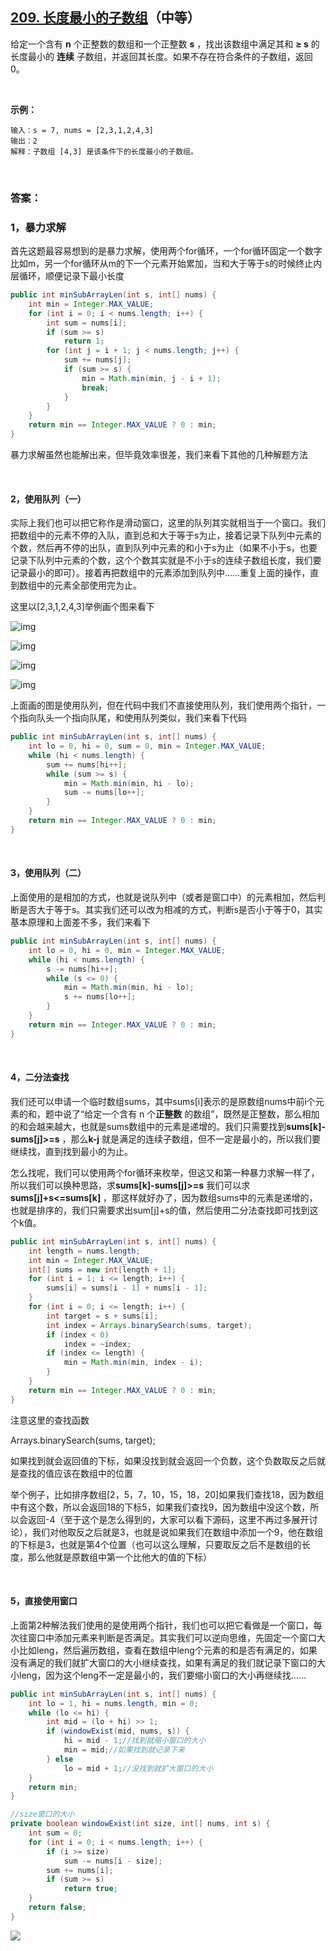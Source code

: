 ## [209. 长度最小的子数组](https://leetcode-cn.com/problems/minimum-size-subarray-sum/)（中等）

给定一个含有 **n** 个正整数的数组和一个正整数 **s** ，找出该数组中满足其和 **≥ s** 的长度最小的 **连续** 子数组，并返回其长度。如果不存在符合条件的子数组，返回 0。

 <br/>

**示例：**

```
输入：s = 7, nums = [2,3,1,2,4,3]
输出：2
解释：子数组 [4,3] 是该条件下的长度最小的子数组。
```

<br/>

### 答案：

### 1，暴力求解

首先这题最容易想到的是暴力求解，使用两个for循环，一个for循环固定一个数字比如m，另一个for循环从m的下一个元素开始累加，当和大于等于s的时候终止内层循环，顺便记录下最小长度

```java
public int minSubArrayLen(int s, int[] nums) {
    int min = Integer.MAX_VALUE;
    for (int i = 0; i < nums.length; i++) {
        int sum = nums[i];
        if (sum >= s)
            return 1;
        for (int j = i + 1; j < nums.length; j++) {
            sum += nums[j];
            if (sum >= s) {
                min = Math.min(min, j - i + 1);
                break;
            }
        }
    }
    return min == Integer.MAX_VALUE ? 0 : min;
}
```

暴力求解虽然也能解出来，但毕竟效率很差，我们来看下其他的几种解题方法

<br/>

#### 2，使用队列（一）

实际上我们也可以把它称作是滑动窗口，这里的队列其实就相当于一个窗口。我们把数组中的元素不停的入队，直到总和大于等于s为止，接着记录下队列中元素的个数，然后再不停的出队，直到队列中元素的和小于s为止（如果不小于s，也要记录下队列中元素的个数，这个个数其实就是不小于s的连续子数组长度，我们要记录最小的即可）。接着再把数组中的元素添加到队列中……重复上面的操作，直到数组中的元素全部使用完为止。

这里以[2,3,1,2,4,3]举例画个图来看下

![img](https://mmbiz.qpic.cn/mmbiz_png/PGmTibd8KQBHDd5agdYfIc6DkCIRux6nPqKoCRqLsP389MNDU3NDEstMWVahkRp8dIpQtkSrK58M7gPR22mQkBw/640?wx_fmt=png&tp=webp&wxfrom=5&wx_lazy=1&wx_co=1)

![img](https://mmbiz.qpic.cn/mmbiz_png/PGmTibd8KQBHDd5agdYfIc6DkCIRux6nPsyCDfAJk8n2KLSE8Qkc3zybAG67siac0nibDMW3EcMeobhv6jfr0f0KA/640?wx_fmt=png&tp=webp&wxfrom=5&wx_lazy=1&wx_co=1)

![img](https://mmbiz.qpic.cn/mmbiz_png/PGmTibd8KQBHDd5agdYfIc6DkCIRux6nPhicZHg7qPN8T6icuE9bnOAiatnb2jLAPj4aWCicJAtpEDicQlFvIoTAicnHQ/640?wx_fmt=png&tp=webp&wxfrom=5&wx_lazy=1&wx_co=1)

![img](https://mmbiz.qpic.cn/mmbiz_png/PGmTibd8KQBHDd5agdYfIc6DkCIRux6nPe6FJsiaYQIjGeKctIVjXvKPLiaImbbkaBtEY6sd54TbpoU6ts9d2VDvQ/640?wx_fmt=png&tp=webp&wxfrom=5&wx_lazy=1&wx_co=1)

上面画的图是使用队列，但在代码中我们不直接使用队列，我们使用两个指针，一个指向队头一个指向队尾，和使用队列类似，我们来看下代码

```java
public int minSubArrayLen(int s, int[] nums) {
    int lo = 0, hi = 0, sum = 0, min = Integer.MAX_VALUE;
    while (hi < nums.length) {
        sum += nums[hi++];
        while (sum >= s) {
            min = Math.min(min, hi - lo);
            sum -= nums[lo++];
        }
    }
    return min == Integer.MAX_VALUE ? 0 : min;
}
```

<br/>

#### 3，使用队列（二）

上面使用的是相加的方式，也就是说队列中（或者是窗口中）的元素相加，然后判断是否大于等于s。其实我们还可以改为相减的方式，判断s是否小于等于0，其实基本原理和上面差不多，我们来看下

```java
public int minSubArrayLen(int s, int[] nums) {
    int lo = 0, hi = 0, min = Integer.MAX_VALUE;
    while (hi < nums.length) {
        s -= nums[hi++];
        while (s <= 0) {
            min = Math.min(min, hi - lo);
            s += nums[lo++];
        }
    }
    return min == Integer.MAX_VALUE ? 0 : min;
}
```

<br/>

#### 4，二分法查找

我们还可以申请一个临时数组sums，其中sums[i]表示的是原数组nums中前i个元素的和，题中说了“给定一个含有 n 个**正整数** 的数组”，既然是正整数，那么相加的和会越来越大，也就是sums数组中的元素是递增的。我们只需要找到**sums[k]-sums[j]>=s** ，那么**k-j** 就是满足的连续子数组，但不一定是最小的，所以我们要继续找，直到找到最小的为止。



怎么找呢，我们可以使用两个for循环来枚举，但这又和第一种暴力求解一样了，所以我们可以换种思路，求**sums[k]-sums[j]>=s** 我们可以求**sums[j]+s<=sums[k]** ，那这样就好办了，因为数组sums中的元素是递增的，也就是排序的，我们只需要求出sum[j]+s的值，然后使用二分法查找即可找到这个k值。

```java
public int minSubArrayLen(int s, int[] nums) {
    int length = nums.length;
    int min = Integer.MAX_VALUE;
    int[] sums = new int[length + 1];
    for (int i = 1; i <= length; i++) {
        sums[i] = sums[i - 1] + nums[i - 1];
    }
    for (int i = 0; i <= length; i++) {
        int target = s + sums[i];
        int index = Arrays.binarySearch(sums, target);
        if (index < 0)
            index = ~index;
        if (index <= length) {
            min = Math.min(min, index - i);
        }
    }
    return min == Integer.MAX_VALUE ? 0 : min;
}
```

注意这里的查找函数

Arrays.binarySearch(sums, target);

如果找到就会返回值的下标，如果没找到就会返回一个负数，这个负数取反之后就是查找的值应该在数组中的位置



举个例子，比如排序数组[2，5，7，10，15，18，20]如果我们查找18，因为数组中有这个数，所以会返回18的下标5，如果我们查找9，因为数组中没这个数，所以会返回-4（至于这个是怎么得到的，大家可以看下源码，这里不再过多展开讨论），我们对他取反之后就是3，也就是说如果我们在数组中添加一个9，他在数组的下标是3，也就是第4个位置（也可以这么理解，只要取反之后不是数组的长度，那么他就是原数组中第一个比他大的值的下标）

<br/>

#### 5，直接使用窗口

上面第2种解法我们使用的是使用两个指针，我们也可以把它看做是一个窗口，每次往窗口中添加元素来判断是否满足。其实我们可以逆向思维，先固定一个窗口大小比如leng，然后遍历数组，查看在数组中leng个元素的和是否有满足的，如果没有满足的我们就扩大窗口的大小继续查找，如果有满足的我们就记录下窗口的大小leng，因为这个leng不一定是最小的，我们要缩小窗口的大小再继续找……

```java
public int minSubArrayLen(int s, int[] nums) {
    int lo = 1, hi = nums.length, min = 0;
    while (lo <= hi) {
        int mid = (lo + hi) >> 1;
        if (windowExist(mid, nums, s)) {
            hi = mid - 1;//找到就缩小窗口的大小
            min = mid;//如果找到就记录下来
        } else
            lo = mid + 1;//没找到就扩大窗口的大小
    }
    return min;
}

//size窗口的大小
private boolean windowExist(int size, int[] nums, int s) {
    int sum = 0;
    for (int i = 0; i < nums.length; i++) {
        if (i >= size)
            sum -= nums[i - size];
        sum += nums[i];
        if (sum >= s)
            return true;
    }
    return false;
}
```





![](https://img-blog.csdnimg.cn/20200807155236311.png)

#### 